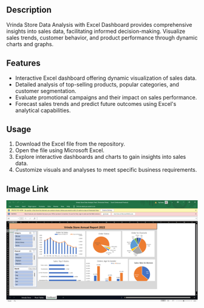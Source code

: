 ## Description
Vrinda Store Data Analysis with Excel Dashboard provides comprehensive insights into sales data, facilitating informed decision-making. Visualize sales trends, customer behavior, and product performance through dynamic charts and graphs.

## Features
- Interactive Excel dashboard offering dynamic visualization of sales data.
- Detailed analysis of top-selling products, popular categories, and customer segmentation.
- Evaluate promotional campaigns and their impact on sales performance.
- Forecast sales trends and predict future outcomes using Excel's analytical capabilities.

## Usage
1. Download the Excel file from the repository.
2. Open the file using Microsoft Excel.
3. Explore interactive dashboards and charts to gain insights into sales data.
4. Customize visuals and analyses to meet specific business requirements.

## Image Link
![Dashboard Image](https://github.com/tasleem-29/Vrinda-Store-Data-Analysis/blob/main/Vindra%20Dashboard.png)

